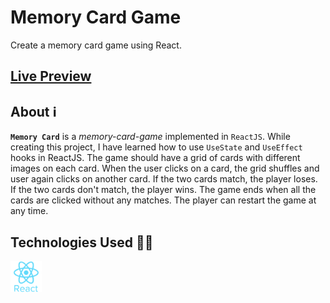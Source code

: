 # Memory Card Game

Create a memory card game using React.

## [Live Preview](https://rickandmortymemorygame.surge.sh/)



## About ℹ️

**`Memory Card`** is a _memory-card-game_ implemented in `ReactJS`. While creating this project, I have learned how to use `UseState` and `UseEffect` hooks in ReactJS. The game should have a grid of cards with different images on each card. When the user clicks on a card, the grid shuffles and user again clicks on another card. If the two cards match, the player loses. If the two cards don't match, the player wins. The game ends when all the cards are clicked without any matches. The player can restart the game at any time.

## Technologies Used 🧑‍💻

<a href="https://reactjs.org/" target="_blank" rel="noreferrer"> <img src="https://raw.githubusercontent.com/devicons/devicon/master/icons/react/react-original-wordmark.svg" alt="react" width="50" height="50"/> </a>

